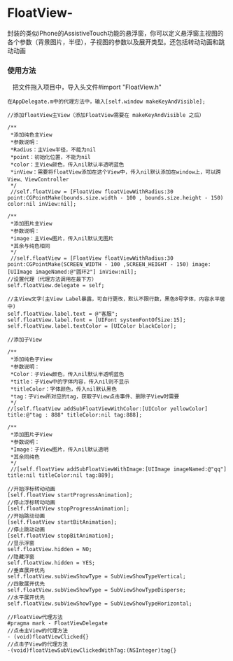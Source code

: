 # FloatView-
封装的类似iPhone的AssistiveTouch功能的悬浮窗，你可以定义悬浮窗主视图的各个参数（背景图片，半径），子视图的参数以及展开类型。还包括转动动画和跳动动画
### 使用方法<br />

    把文件拖入项目中，导入头文件#import "FloatView.h"
    
    在AppDelegate.m中的代理方法中，输入[self.window makeKeyAndVisible];
    
    //添加floatView主View（添加FloatView需要在 makeKeyAndVisible 之后）
    
    /**
     *添加纯色主View
     *参数说明：
     *Radius：主View半径，不能为nil
     *point：初始化位置，不能为nil
     *color：主View颜色，传入nil默认半透明蓝色
     *inView：需要将floatView添加在这个View中，传入nil默认添加在window上，可以跨View、ViewController
     */
     //self.floatView = [FloatView floatViewWithRadius:30 point:CGPointMake(bounds.size.width - 100 , bounds.size.height - 150) color:nil inView:nil];
    
    /**
     *添加图片主View
     *参数说明：
     *image：主View图片，传入nil默认无图片
     *其余与纯色相同
     */
     //self.floatView = [FloatView floatViewWithRadius:30 point:CGPointMake(SCREEN_WIDTH - 100 ,SCREEN_HEIGHT - 150) image:[UIImage imageNamed:@"圆环2"] inView:nil];
    //设置代理（代理方法调用在最下方）
    self.floatView.delegate = self;
    
    //主View文字(主View Label暴露，可自行更改，默认不限行数，黑色8号字体，内容水平居中)
    self.floatView.label.text = @"客服";
    self.floatView.label.font = [UIFont systemFontOfSize:15];
    self.floatView.label.textColor = [UIColor blackColor];
    
    //添加子View
    
    /**
     *添加纯色子View
     *参数说明：
     *Color：子View颜色，传入nil默认半透明蓝色
     *title：子View中的字体内容，传入nil则不显示
     *titleColor：字体颜色，传入nil默认黑色
     *tag：子View所对应的tag，获取子View点击事件、删除子View时需要
     */
    //[self.floatView addSubFloatViewWithColor:[UIColor yellowColor] title:@"tag : 888" titleColor:nil tag:888];
    
    /**
     *添加图片子View
     *参数说明：
     *Image：子View图片，传入nil默认透明
     *其余同纯色
     */
     //[self.floatView addSubFloatViewWithImage:[UIImage imageNamed:@"qq"] title:nil titleColor:nil tag:889];
     
    //开始浮标转动动画
    [self.floatView startProgressAnimation];
    //停止浮标转动动画
    [self.floatView stopProgressAnimation];
    //开始跳动动画
    [self.floatView startBitAnimation];
    //停止跳动动画
    [self.floatView stopBitAnimation];
    //显示浮窗
    self.floatView.hidden = NO;
    //隐藏浮窗
    self.floatView.hidden = YES;
    //垂直展开优先
    self.floatView.subViewShowType = SubViewShowTypeVertical;
    //四散展开优先
    self.floatView.subViewShowType = SubViewShowTypeDisperse;
    //水平展开优先
    self.floatView.subViewShowType = SubViewShowTypeHorizontal;
    
    //FloatView代理方法
    #pragma mark - FloatViewDelegate
    //点击主View的代理方法
    - (void)floatViewClicked{}
    //点击子View的代理方法
    -(void)floatViewSubViewClickedWithTag:(NSInteger)tag{}
